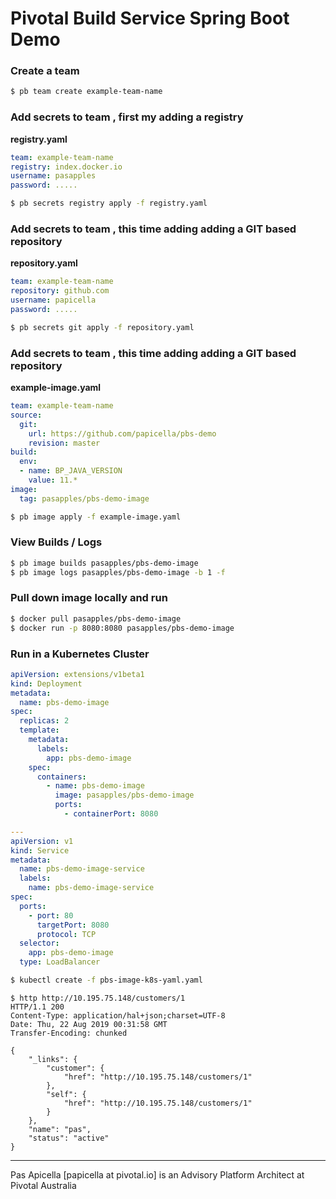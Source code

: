 # Pivotal Build Service Spring Boot Demo

### Create a team

``` bash
$ pb team create example-team-name
```

### Add secrets to team , first my adding a registry

**registry.yaml**

``` yaml
team: example-team-name
registry: index.docker.io
username: pasapples
password: .....
```

``` bash
$ pb secrets registry apply -f registry.yaml
```

### Add secrets to team , this time adding adding a GIT based repository 

**repository.yaml**

``` yaml
team: example-team-name
repository: github.com
username: papicella
password: .....
```

``` bash
$ pb secrets git apply -f repository.yaml
```

### Add secrets to team , this time adding adding a GIT based repository 

**example-image.yaml**

``` yaml
team: example-team-name
source:
  git:
    url: https://github.com/papicella/pbs-demo
    revision: master
build:
  env:
  - name: BP_JAVA_VERSION
    value: 11.*
image:
  tag: pasapples/pbs-demo-image
```

``` bash
$ pb image apply -f example-image.yaml
```

### View Builds / Logs

``` bash
$ pb image builds pasapples/pbs-demo-image
$ pb image logs pasapples/pbs-demo-image -b 1 -f
```

### Pull down image locally and run

``` bash
$ docker pull pasapples/pbs-demo-image
$ docker run -p 8080:8080 pasapples/pbs-demo-image
```

### Run in a Kubernetes Cluster

``` yaml
apiVersion: extensions/v1beta1
kind: Deployment
metadata:
  name: pbs-demo-image
spec:
  replicas: 2
  template:
    metadata:
      labels:
        app: pbs-demo-image
    spec:
      containers:
        - name: pbs-demo-image
          image: pasapples/pbs-demo-image
          ports:
            - containerPort: 8080

--- 
apiVersion: v1
kind: Service
metadata:
  name: pbs-demo-image-service
  labels:
    name: pbs-demo-image-service
spec:
  ports:
    - port: 80
      targetPort: 8080
      protocol: TCP
  selector:
    app: pbs-demo-image
  type: LoadBalancer
```

``` bash
$ kubectl create -f pbs-image-k8s-yaml.yaml
```

``` http request
$ http http://10.195.75.148/customers/1
HTTP/1.1 200
Content-Type: application/hal+json;charset=UTF-8
Date: Thu, 22 Aug 2019 00:31:58 GMT
Transfer-Encoding: chunked

{
    "_links": {
        "customer": {
            "href": "http://10.195.75.148/customers/1"
        },
        "self": {
            "href": "http://10.195.75.148/customers/1"
        }
    },
    "name": "pas",
    "status": "active"
}
```

<hr />

Pas Apicella [papicella at pivotal.io] is an Advisory Platform Architect at Pivotal Australia